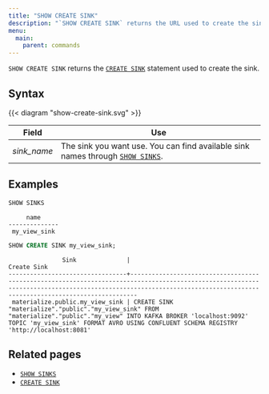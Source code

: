 ```yaml
---
title: "SHOW CREATE SINK"
description: "`SHOW CREATE SINK` returns the URL used to create the sink."
menu:
  main:
    parent: commands
---
```


`SHOW CREATE SINK` returns the [`CREATE SINK`](../create-sink) statement used to create the sink.

## Syntax

{{< diagram "show-create-sink.svg" >}}

Field | Use
------|-----
_sink&lowbar;name_ | The sink you want use. You can find available sink names through [`SHOW SINKS`](../show-sinks).

## Examples

```sql
SHOW SINKS
```
```nofmt
     name
--------------
 my_view_sink
```
```sql
SHOW CREATE SINK my_view_sink;
```
```nofmt
               Sink              |                                                                                                        Create Sink
---------------------------------+--------------------------------------------------------------------------------------------------------------------------------------------------------------------------------------------------------------------
 materialize.public.my_view_sink | CREATE SINK "materialize"."public"."my_view_sink" FROM "materialize"."public"."my_view" INTO KAFKA BROKER 'localhost:9092' TOPIC 'my_view_sink' FORMAT AVRO USING CONFLUENT SCHEMA REGISTRY 'http://localhost:8081'
```

## Related pages

- [`SHOW SINKS`](../show-sinks)
- [`CREATE SINK`](../create-sink)
